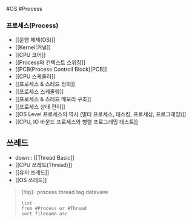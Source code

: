 
#OS #Process 

### 프로세스(Process) 
-  [[운영 체제(OS)]]
- [[Kernel|커널]]
- [[CPU 코어]]
- [[Process와 컨텍스트 스위칭]]
- [[PCB(Process Controll Block)|PCB]]
- [[CPU 스케줄러]]
- [[프로세스 & 스레드 정의]]
- [[프로세스 스케줄링]]
- [[프로세스 & 스레드 메모리 구조]]
- [[프로세스 상태 전이]]
- [[OS Level 프로세스의 역사 (멀티 프로세스, 태스킹, 프로세싱, 프로그래밍)]]
- [[CPU, IO 바운드 프로세스와 병렬 프로그래밍 테스트]]


## 쓰레드

- down:: [[Thread Basic]]
- [[CPU 쓰레드(Thread)]]
- [[유저 쓰레드]]
- [[OS 쓰레드]]

>[!tip]- process thread tag dataview
>```dataview
>list
>from #Process or #Thread 
>sort filename.asc
>```



